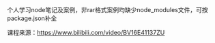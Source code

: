 个人学习node笔记及案例，非rar格式案例均缺少node_modules文件，可按package.json补全

课程来源：https://www.bilibili.com/video/BV16E41137ZU
